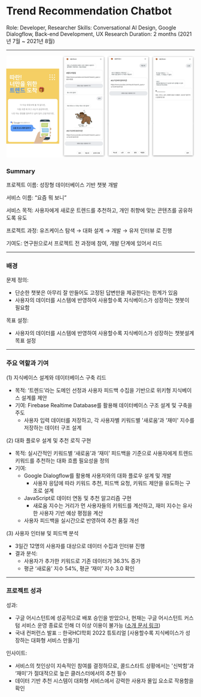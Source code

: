 # Trend Recommendation Chatbot

Role: Developer, Researcher
Skills: Conversational AI Design, Google Dialogflow, Back-end Development, UX Research
Duration: 2 months (2021년 7월 ~ 2021년 8월)

---

![챗씽큐 프로젝트 이미지](/images/trendbot.png)

### Summary

프로젝트 이름: 성장형 데이터베이스 기반 챗봇 개발

서비스 이름: “요즘 뭐 보니”

서비스 목적: 사용자에게 새로운 트렌드를 추천하고, 개인 취향에 맞는 콘텐츠를 공유하도록 유도

프로젝트 과정: 유즈케이스 탐색 → 대화 설계 → 개발 → 유저 인터뷰 로 진행

기여도: 연구원으로서 프로젝트 전 과정에 참여, 개발 단계에 있어서 리드

---

### 배경

문제 정의:

- 단순한 챗봇은 아무리 잘 만들어도 고정된 답변만을 제공한다는 한계가 있음
- 사용자의 데이터를 시스템에 반영하여 사용할수록 지식베이스가 성장하는 챗봇이 필요함

목표 설정:

- 사용자의 데이터를 시스템에 반영하여 사용할수록 지식베이스가 성장하는 챗봇설계 목표 설정

---

### 주요 역할과 기여

(1) 지식베이스 설계와 데이터베이스 구축 리드

- 목적: ‘트렌드’라는 도메인 선정과 사용자 피드백 수집을 기반으로 위키형 지식베이스 설계를 제안
- 기여: Firebase Realtime Database를 활용해 데이터베이스 구조 설계 및 구축을 주도
    - 사용자 입력 데이터를 저장하고, 각 사용자별 키워드별 '새로움'과 '재미' 지수를 저장하는 데이터 구조 설계

(2) 대화 플로우 설계 및 추천 로직 구현

- 목적: 실시간적인 키워드별 ‘새로움’과 ‘재미’ 피드백을 기준으로 사용자에게 트렌드 키워드를 추천하는 대화 흐름 필요성을 정의
- 기여:
    - Google Dialogflow를 활용해 사용자와의 대화 플로우 설계 및 개발
        - 사용자 응답에 따라 키워드 추천, 피드백 요청, 키워드 제안을 유도하는 구조로 설계
    - JavaScript로 데이터 연동 및 추천 알고리즘 구현
        - 새로움 지수는 거리가 먼 사용자들의 키워드를 계산하고, 재미 지수는 유사한 사용자 기반 예상 평점을 계산
    - 사용자 피드백을 실시간으로 반영하여 추천 품질 개선

(3) 사용자 인터뷰 및 피드백 분석

- 3일간 12명의 사용자를 대상으로 데이터 수집과 인터뷰 진행
- 결과 분석:
    - 사용자가 추가한 키워드로 기존 데이터가 36.3% 증가
    - 평균 ‘새로움’ 지수 54%, 평균 ‘재미’ 지수 3.0 확인

---

### 프로젝트 성과

성과:

- 구글 어시스턴트에 성공적으로 배포 승인을 받았으나, 현재는 구글 어시스턴트 커스텀 서비스 운영 종료로 인해 더 이상 이용이 불가능 ([소개 문서 링크](https://www.notion.so/6fbb37714a92463d814c25d967336ac4?pvs=21))
- 국내 컨퍼런스 발표 :: 한국HCI학회 2022 튜토리얼 [사용할수록 지식베이스가 성장하는 대화형 서비스 만들기]

인사이트:

- 서비스의 첫인상이 지속적인 참여를 결정하므로, 콜드스타트 상황에서는 '신박함'과 ‘재미'가 절대적으로 높은 클러스터에서의 추천 필수
- 데이터 기반 추천 시스템이 대화형 서비스에서 강력한 사용자 몰입 요소로 작용함을 확인